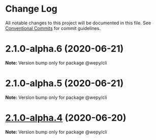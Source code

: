 # Change Log

All notable changes to this project will be documented in this file.
See [Conventional Commits](https://conventionalcommits.org) for commit guidelines.

# 2.1.0-alpha.6 (2020-06-21)

**Note:** Version bump only for package @wepy/cli





# 2.1.0-alpha.5 (2020-06-21)

**Note:** Version bump only for package @wepy/cli





# [2.1.0-alpha.4](https://github.com/wepyjs/wepy/compare/v2.1.0-alpha.2...v2.1.0-alpha.4) (2020-06-20)

**Note:** Version bump only for package @wepy/cli

